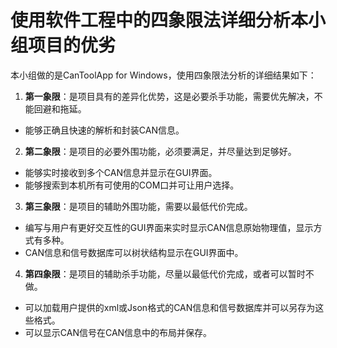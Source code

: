 # 使用软件工程中的四象限法详细分析本小组项目的优劣
本小组做的是CanToolApp for Windows，使用四象限法分析的详细结果如下：
1. **第一象限**：是项目具有的差异化优势，这是必要杀手功能，需要优先解决，不能回避和拖延。
- 能够正确且快速的解析和封装CAN信息。 
2. **第二象限**：是项目的必要外围功能，必须要满足，并尽量达到足够好。
- 能够实时接收到多个CAN信息并显示在GUI界面。
- 能够搜索到本机所有可使用的COM口并可让用户选择。
3. **第三象限**：是项目的辅助外围功能，需要以最低代价完成。
- 编写与用户有更好交互性的GUI界面来实时显示CAN信息原始物理值，显示方式有多种。
- CAN信息和信号数据库可以树状结构显示在GUI界面中。
4. **第四象限**：是项目的辅助杀手功能，尽量以最低代价完成，或者可以暂时不做。
- 可以加载用户提供的xml或Json格式的CAN信息和信号数据库并可以另存为这些格式。
- 可以显示CAN信号在CAN信息中的布局并保存。
